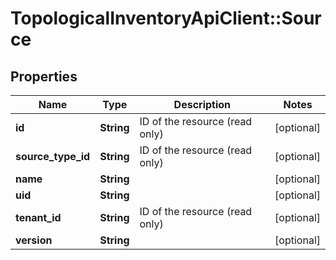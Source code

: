 # TopologicalInventoryApiClient::Source

## Properties
Name | Type | Description | Notes
------------ | ------------- | ------------- | -------------
**id** | **String** | ID of the resource (read only) | [optional] 
**source_type_id** | **String** | ID of the resource (read only) | [optional] 
**name** | **String** |  | [optional] 
**uid** | **String** |  | [optional] 
**tenant_id** | **String** | ID of the resource (read only) | [optional] 
**version** | **String** |  | [optional] 


